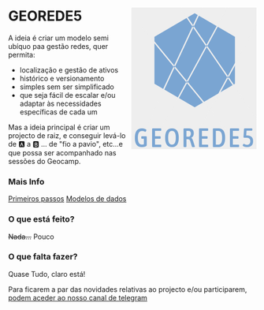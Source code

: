 GEOREDE5 <img src="./image.png" align="right"/>
======================================================================================================

A ideia é criar um modelo semi ubíquo paa gestão redes, quer permita:

+ localização e gestão de ativos
+ histórico e versionamento
+ simples sem ser simplificado
+ que seja fácil de escalar e/ou adaptar às necessidades específicas de cada um

Mas a ideia principal é criar um projecto de raiz, e conseguir levá-lo de :a: a :b: ... de "fio a pavio", etc...e que possa ser acompanhado nas sessões do Geocamp.

### Mais Info
[Primeiros passos](../../../inicio_pg)
[Modelos de dados](../../../db_models)

### O que está feito?

~~Nada…~~ Pouco

### O que falta fazer?

Quase Tudo, claro está!


Para ficarem a par das novidades relativas ao projecto e/ou participarem, [podem aceder ao nosso canal de telegram](https://t.me/joinchat/IbENe1V7CyDEPbnv)
